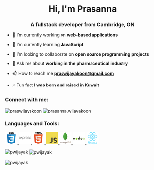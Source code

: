 <h1 align="center">Hi, I'm Prasanna</h1>
<h3 align="center">A fullstack developer from Cambridge, ON</h3>

- 🔭 I’m currently working on **web-based applications**

- 🌱 I’m currently learning **JavaScript**

- 👯 I’m looking to collaborate on **open source programming projects**

- 💬 Ask me about **working in the pharmaceutical industry**

- 📫 How to reach me **praswijayakoon@gmail.com**

- ⚡ Fun fact **I was born and raised in Kuwait**

<h3 align="left">Connect with me:</h3>
<p align="left">
<a href="https://twitter.com/praswijayakoon" target="blank"><img align="center" src="https://raw.githubusercontent.com/rahuldkjain/github-profile-readme-generator/master/src/images/icons/Social/twitter.svg" alt="praswijayakoon" height="30" width="40" /></a>
<a href="https://www.linkedin.com/in/pwijayak/" target="blank"><img align="center" src="https://raw.githubusercontent.com/rahuldkjain/github-profile-readme-generator/master/src/images/icons/Social/linked-in-alt.svg" alt="prasanna.wijayakoon" height="30" width="40" /></a>
</p>

<h3 align="left">Languages and Tools:</h3>
<p align="left"> <a href="https://www.w3schools.com/css/" target="_blank" rel="noreferrer"> <img src="https://raw.githubusercontent.com/devicons/devicon/master/icons/css3/css3-original-wordmark.svg" alt="css3" width="40" height="40"/> </a> <a href="https://expressjs.com" target="_blank" rel="noreferrer"> <img src="https://raw.githubusercontent.com/devicons/devicon/master/icons/express/express-original-wordmark.svg" alt="express" width="40" height="40"/> </a> <a href="https://www.w3.org/html/" target="_blank" rel="noreferrer"> <img src="https://raw.githubusercontent.com/devicons/devicon/master/icons/html5/html5-original-wordmark.svg" alt="html5" width="40" height="40"/> </a> <a href="https://developer.mozilla.org/en-US/docs/Web/JavaScript" target="_blank" rel="noreferrer"> <img src="https://raw.githubusercontent.com/devicons/devicon/master/icons/javascript/javascript-original.svg" alt="javascript" width="40" height="40"/> </a> <a href="https://www.mongodb.com/" target="_blank" rel="noreferrer"> <img src="https://raw.githubusercontent.com/devicons/devicon/master/icons/mongodb/mongodb-original-wordmark.svg" alt="mongodb" width="40" height="40"/> </a> <a href="https://nodejs.org" target="_blank" rel="noreferrer"> <img src="https://raw.githubusercontent.com/devicons/devicon/master/icons/nodejs/nodejs-original-wordmark.svg" alt="nodejs" width="40" height="40"/> </a> <a href="https://reactjs.org/" target="_blank" rel="noreferrer"> <img src="https://raw.githubusercontent.com/devicons/devicon/master/icons/react/react-original-wordmark.svg" alt="react" width="40" height="40"/> </a> </p>

<p><img align="left" src="https://github-readme-stats.vercel.app/api/top-langs?username=pwijayak&show_icons=true&locale=en&layout=compact" alt="pwijayak" /></p>

<p>&nbsp;<img align="center" src="https://github-readme-stats.vercel.app/api?username=pwijayak&show_icons=true&locale=en" alt="pwijayak" /></p>

<p><img align="center" src="https://github-readme-streak-stats.herokuapp.com/?user=pwijayak&" alt="pwijayak" /></p>
